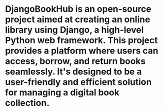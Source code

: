 # DjangoBookHub is an open-source project aimed at creating an online library using Django, a high-level Python web framework. This project provides a platform where users can access, borrow, and return books seamlessly. It's designed to be a user-friendly and efficient solution for managing a digital book collection.
